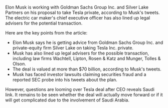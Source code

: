Elon Musk is working with Goldman Sachs Group Inc. and Silver Lake Partners on his proposal to take Tesla private, according to Musk's tweets. The electric car maker's chief executive officer has also lined up legal advisers for the potential transaction.

Here are the key points from the article:

* Elon Musk says he is getting advice from Goldman Sachs Group Inc. and private-equity firm Silver Lake on taking Tesla Inc. private.
* Musk has also lined up legal advisers for the possible transaction, including law firms Wachtell, Lipton, Rosen & Katz and Munger, Tolles & Olson.
* The deal is valued at more than $70 billion, according to Musk's tweets.
* Musk has faced investor lawsuits claiming securities fraud and a reported SEC probe into his tweets about the plan.

However, questions are looming over Tesla deal after CEO reveals Saudi link. It remains to be seen whether the deal will actually move forward or if it will get complicated due to the involvement of Saudi Arabia.